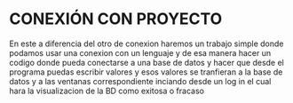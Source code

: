 # CONEXIÓN CON PROYECTO
En este a diferencia del otro de conexion haremos un trabajo simple donde podamos usar una conexion con un lenguaje y de esa manera hacer un codigo donde pueda conectarse a una base de datos y hacer que desde el programa puedas escribir valores y esos valores se tranfieran a la base de datos y a las ventanas correspondiente inciando desde un log in el cual hara la visualizacion de la BD como exitosa o fracaso